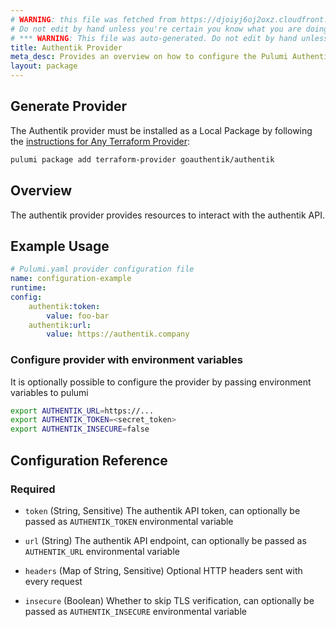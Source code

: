 ```yaml
---
# WARNING: this file was fetched from https://djoiyj6oj2oxz.cloudfront.net/docs/registry.opentofu.org/goauthentik/authentik/2025.8.1/index.md
# Do not edit by hand unless you're certain you know what you are doing!
# *** WARNING: This file was auto-generated. Do not edit by hand unless you're certain you know what you are doing! ***
title: Authentik Provider
meta_desc: Provides an overview on how to configure the Pulumi Authentik provider.
layout: package
---
```


## Generate Provider

The Authentik provider must be installed as a Local Package by following the [instructions for Any Terraform Provider](https://www.pulumi.com/registry/packages/terraform-provider/):

```bash
pulumi package add terraform-provider goauthentik/authentik
```
## Overview

The authentik provider provides resources to interact with the authentik API.
## Example Usage

```yaml
# Pulumi.yaml provider configuration file
name: configuration-example
runtime:
config:
    authentik:token:
        value: foo-bar
    authentik:url:
        value: https://authentik.company

```
### Configure provider with environment variables
It is optionally possible to configure the provider by passing environment variables to pulumi
```bash
export AUTHENTIK_URL=https://...
export AUTHENTIK_TOKEN=<secret_token>
export AUTHENTIK_INSECURE=false
```
## Configuration Reference
### Required

- `token` (String, Sensitive) The authentik API token, can optionally be passed as `AUTHENTIK_TOKEN` environmental variable
- `url` (String) The authentik API endpoint, can optionally be passed as `AUTHENTIK_URL` environmental variable

- `headers` (Map of String, Sensitive) Optional HTTP headers sent with every request
- `insecure` (Boolean) Whether to skip TLS verification, can optionally be passed as `AUTHENTIK_INSECURE` environmental variable